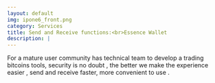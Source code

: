 ```yaml
---
layout: default
img: ipone6_front.png
category: Services
title: Send and Receive functions:<br>Essence Wallet
description: |
---
```

 For a mature user community has technical team to develop a trading bitcoins tools, security is no doubt , the better we make the experience easier , send and receive faster, more convenient to use .